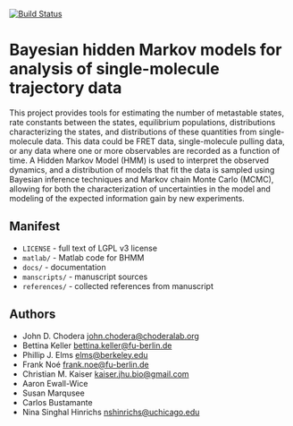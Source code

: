 [![Build Status](https://travis-ci.org/bhmm/bhmm.png)](https://travis-ci.org/bhmm/bhmm)

# Bayesian hidden Markov models for analysis of single-molecule trajectory data

This project provides tools for estimating the number of metastable states, rate constants between the states, equilibrium populations, distributions characterizing the states, and distributions of these quantities from single-molecule data. This data could be FRET data, single-molecule pulling data, or any data where one or more observables are recorded as a function of time. A Hidden Markov Model (HMM) is used to interpret the observed dynamics, and a distribution of models that fit the data is sampled using Bayesian inference techniques and Markov chain Monte Carlo (MCMC), allowing for both the characterization of uncertainties in the model and modeling of the expected information gain by new experiments.

## Manifest
* `LICENSE` - full text of LGPL v3 license
* `matlab/` - Matlab code for BHMM
* `docs/` - documentation
* `manscripts/` - manuscript sources
* `references/` - collected references from manuscript

## Authors
* John D. Chodera <john.chodera@choderalab.org>
* Bettina Keller <bettina.keller@fu-berlin.de>
* Phillip J. Elms <elms@berkeley.edu>
* Frank Noé <frank.noe@fu-berlin.de>
* Christian M. Kaiser <kaiser.jhu.bio@gmail.com>
* Aaron Ewall-Wice
* Susan Marqusee
* Carlos Bustamante
* Nina Singhal Hinrichs <nshinrichs@uchicago.edu>
